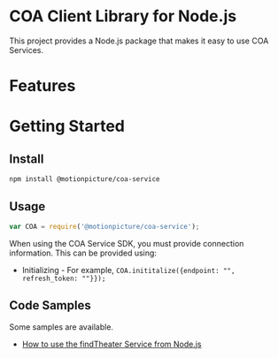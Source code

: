 # COA Client Library for Node.js

This project provides a Node.js package that makes it easy to use COA Services.

# Features

# Getting Started

## Install

```shell
npm install @motionpicture/coa-service
```

## Usage

```Javascript
var COA = require('@motionpicture/coa-service');
```

When using the COA Service SDK, you must provide connection information. This can be provided using:

* Initializing - For example, `COA.inititalize({endpoint: "", refresh_token: ""}});`


## Code Samples

Some samples are available.

* [How to use the findTheater Service from Node.js](/examples/samples/findTheater.js)
